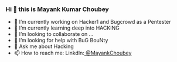 ### Hi 👋 this is Mayank Kumar Choubey


- 🔭 I’m currently working on Hacker1 and Bugcrowd as a Pentester
- 🌱 I’m currently learning deep into HACKING
- 👯 I’m looking to collaborate on ...
- 🤔 I’m looking for help with BuG BouNty
- 💬 Ask me about Hacking
- 📫 How to reach me: LinkdIn:<a href=https://www.linkedin.com/in/mayank-kumar-choubey-068238219/> @MayankChoubey</a>

<img scr="https://github-readme-stats.vercel.app/api?username=mr-xhunt&&show_icons=true&title_color=ffffff&icon_color=bb2acf&text_color=daf7dc&bg_color=151515">
